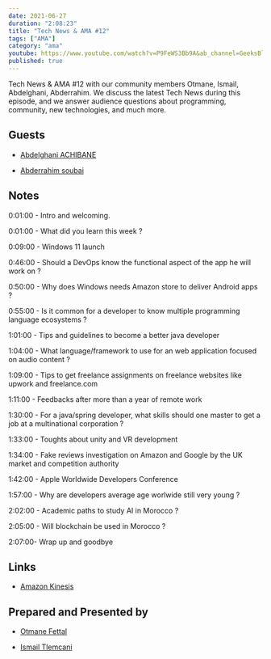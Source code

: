 ```yaml
---
date: 2021-06-27
duration: "2:08:23"
title: "Tech News & AMA #12"
tags: ["AMA"]
category: "ama"
youtube: https://www.youtube.com/watch?v=P9FeWS3Bb9A&ab_channel=GeeksBlaBla
published: true
---
```


Tech News & AMA #12 with our community members Otmane, Ismail, Abdelghani, Abderrahim. We discuss the latest Tech News during this episode, and we answer audience questions about programming, community, new technologies, and much more.

## Guests

- [Abdelghani ACHIBANE](https://www.linkedin.com/in/abdelghani-achibane-53a915b7/)

- [Abderrahim soubai](https://twitter.com/soub4i)

## Notes

0:01:00 - Intro and welcoming.

0:01:00 - What did you learn this week ?

0:09:00 - Windows 11 launch

0:46:00 - Should a DevOps know the functional aspect of the app he will work on ?

0:50:00 - Why does Windows needs Amazon store to deliver Android apps ?

0:55:00 - Is it common for a developer to know multiple programming language ecosystems ?

1:01:00 - Tips and guidelines to become a better java developer

1:04:00 - What language/framework to use for an web application focused on audio content ?

1:09:00 - Tips to get freelance assignments on freelance websites like upwork and freelance.com

1:11:00 - Feedbacks after more than a year of remote work

1:30:00 - For a java/spring developer, what skills should one master to get a job at a multinational corporation ?

1:33:00 - Toughts about unity and VR development

1:34:00 - Fake reviews investigation on Amazon and Google by the UK market and competition authority

1:42:00 - Apple Worldwide Developers Conference

1:57:00 - Why are developers average age worlwide still very young ?

2:02:00 - Academic paths to study AI in Morocco ?

2:05:00 - Will blockchain be used in Morocco ?

2:07:00- Wrap up and goodbye

## Links

- [Amazon Kinesis](https://docs.aws.amazon.com/streams/latest/dev/key-concepts.html)

## Prepared and Presented by

- [Otmane Fettal](https://twitter.com/ofettal)

- [Ismail Tlemcani](https://www.linkedin.com/in/ismailtlemcani)
